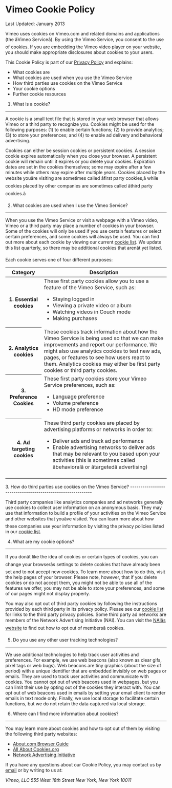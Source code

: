 Vimeo Cookie Policy
===================

Last Updated: January 2013

 Vimeo uses cookies on Vimeo.com and related domains and applications (the â&#128;&#156;Vimeo Serviceâ&#128;&#157;). By using the Vimeo Service, you consent to the use of cookies. If you are embedding the Vimeo video player on your website, you should make appropriate disclosures about cookies to your users.

 This Cookie Policy is part of our [Privacy Policy](/privacy) and explains:

- What cookies are
- What cookies are used when you use the Vimeo Service
- How third parties use cookies on the Vimeo Service
- Your cookie options
- Further cookie resources

1. What is a cookie? 
---------------------

 A cookie is a small text file that is stored in your web browser that allows Vimeo or a third party to recognize you. Cookies might be used for the following purposes: (1) to enable certain functions; (2) to provide analytics; (3) to store your preferences; and (4) to enable ad delivery and behavioral advertising.

 Cookies can either be session cookies or persistent cookies. A session cookie expires automatically when you close your browser. A persistent cookie will remain until it expires or you delete your cookies. Expiration dates are set in the cookies themselves; some may expire after a few minutes while others may expire after multiple years. Cookies placed by the website youâ&#128;&#153;re visiting are sometimes called â&#128;&#156;first party cookies,â&#128;&#157; while cookies placed by other companies are sometimes called â&#128;&#156;third party cookies.â&#128;&#157;

2. What cookies are used when I use the Vimeo Service?
------------------------------------------------------

 When you use the Vimeo Service or visit a webpage with a Vimeo video, Vimeo or a third party may place a number of cookies in your browser. Some of the cookies will only be used if you use certain features or select certain preferences, and some cookies will always be used. You can find out more about each cookie by viewing our current [cookie list](#cookie_list). We update this list quarterly, so there may be additional cookies that arenâ&#128;&#153;t yet listed.

 Each cookie serves one of four different purposes:

 <table class="data"><thead><tr><th> Category </th> <th> Description </th> </tr></thead><tbody><tr><th> 1. Essential cookies </th> <td>These first party cookies allow you to use a feature of the Vimeo Service, such as:

- Staying logged in
- Viewing a private video or album
- Watching videos in Couch mode
- Making purchases
 
</td> </tr><tr><th> 2. Analytics cookies </th> <td> These cookies track information about how the Vimeo Service is being used so that we can make improvements and report our performance. We might also use analytics cookies to test new ads, pages, or features to see how users react to them. Analytics cookies may either be first party cookies or third party cookies. </td> </tr><tr><th> 3. Preference Cookies </th> <td>These first party cookies store your Vimeo Service preferences, such as:

- Language preference
- Volume preference
- HD mode preference
 
</td> </tr><tr><th> 4. Ad targeting cookies </th> <td>These third party cookies are placed by advertising platforms or networks in order to:

- Deliver ads and track ad performance
- Enable advertising networks to deliver ads that may be relevant to you based upon your activities (this is sometimes called â&#128;&#156;behavioralâ&#128;&#157; or â&#128;&#156;targetedâ&#128;&#157; advertising)
 
</td></tr></tbody></table> 3. How do third parties use cookies on the Vimeo Service? 
-----------------------------------------------------------

 Third party companies like analytics companies and ad networks generally use cookies to collect user information on an anonymous basis. They may use that information to build a profile of your activities on the Vimeo Service and other websites that youâ&#128;&#153;ve visited. You can learn more about how these companies use your information by visiting the privacy policies listed in our [cookie list](#cookie_list).

 4. What are my cookie options? 
--------------------------------

 If you donâ&#128;&#153;t like the idea of cookies or certain types of cookies, you can change your browserâ&#128;&#153;s settings to delete cookies that have already been set and to not accept new cookies. To learn more about how to do this, visit the help pages of your browser. Please note, however, that if you delete cookies or do not accept them, you might not be able to use all of the features we offer, you may not be able to store your preferences, and some of our pages might not display properly.

 You may also opt out of third party cookies by following the instructions provided by each third party in its privacy policy. Please see our [cookie list](#cookie_list) for links to the third party privacy policies. Some third party ad networks are members of the Network Advertising Initiative (NAI). You can visit the [NAIâ&#128;&#153;s website](http://www.networkadvertising.org) to find out how to opt out of membersâ&#128;&#153; cookies.

 5. Do you use any other user tracking technologies? 
-----------------------------------------------------

 We use additional technologies to help track user activities and preferences. For example, we use web beacons (also known as clear gifs, pixel tags or web bugs). Web beacons are tiny graphics (about the size of period) with a unique identifier that are embedded invisibly on web pages or emails. They are used to track user activities and communicate with cookies. You cannot opt out of web beacons used in webpages, but you can limit their use by opting out of the cookies they interact with. You can opt out of web beacons used in emails by setting your email client to render emails in text mode only. Finally, we use local storage to facilitate certain functions, but we do not retain the data captured via local storage.

 6. Where can I find more information about cookies? 
-----------------------------------------------------

 You may learn more about cookies and how to opt out of them by visiting the following third party websites:

- [About.com Browser Guide](http://browsers.about.com/od/faq/tp/delete-cookies.htm)
- [All About Cookies.org](http://allaboutcookies.org)
- [Network Advertising Initiative](http://www.networkadvertising.org/)

 If you have any questions about our Cookie Policy, you may contact us by [email](mailto:privacy@vimeo.com) or by writing to us at:

 <address> Vimeo, LLC  
 555 West 18th Street  
 New York, New York 10011 </address>